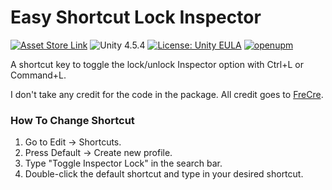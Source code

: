 # Easy Shortcut Lock Inspector

[![Asset Store Link](https://img.shields.io/badge/-Asset%20Store-orange)](https://assetstore.unity.com/packages/tools/easyshortcutlockinspector-23579) ![Unity 4.5.4](https://img.shields.io/badge/Unity-4.5.4-green) [![License: Unity EULA](https://img.shields.io/badge/License-Unity%20EULA-blueviolet)](https://unity3d.com/legal/as_terms) [![openupm](https://img.shields.io/npm/v/com.frecre.easy-shortcut-lock-inspector?label=openupm&registry_uri=https://package.openupm.com)](https://openupm.com/packages/com.frecre.easy-shortcut-lock-inspector/)

A shortcut key to toggle the lock/unlock Inspector option with Ctrl+L or Command+L.

I don't take any credit for the code in the package. All credit goes to [FreCre](https://assetstore.unity.com/publishers/7617).

### How To Change Shortcut

1. Go to Edit -> Shortcuts.
2. Press Default -> Create new profile.
3. Type "Toggle Inspector Lock" in the search bar.
4. Double-click the default shortcut and type in your desired shortcut.
